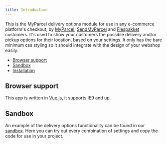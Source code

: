 ```yaml
---
title: Introduction
---
```


<Stack class="grid-flow-col auto-cols-max gap-1">
    <NpmBadge package="@myparcel/delivery-options" />
    <GitHubBadge repo="myparcelnl/delivery-options" link="issues" />
    <GitHubBadge repo="myparcelnl/delivery-options" link="pulls" />
</Stack>

This is the MyParcel delivery options module for use in any e-commerce platform's checkout, by [MyParcel](https://myparcel.nl/), [SendMyParcel](https://sendmyparcel.be/) and [Flespakket](https://flespakket.nl/) customers. It's used to show your customers the possible delivery and/or pickup options for their location, based on your settings. It only has the bare minimum css styling so it should integrate with the design of your webshop easily.

- [Browser support](/documentation/60.delivery-options/#browser-support)
- [Sandbox](/documentation/60.delivery-options/#sandbox)
- [Installation](/documentation/60.delivery-options/01.installation)

## Browser support
This app is written in [Vue.js](https://vuejs.org/), it supports IE9 and up.

## Sandbox
An example of the delivery options functionality can be found in our [sandbox](https://myparcelnl.github.io/delivery-options/). Here you can try out every combination of settings and copy the code for use in your project.
